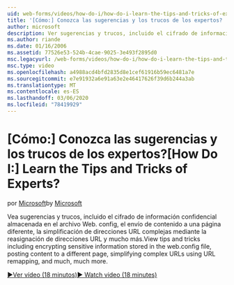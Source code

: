 ```yaml
---
uid: web-forms/videos/how-do-i/how-do-i-learn-the-tips-and-tricks-of-experts
title: '[Cómo:] Conozca las sugerencias y los trucos de los expertos? | Microsoft Docs'
author: microsoft
description: Ver sugerencias y trucos, incluido el cifrado de información confidencial almacenada en el archivo Web. config, publicar contenido en una página diferente, simplificando las direcciones URL complejas...
ms.author: riande
ms.date: 01/16/2006
ms.assetid: 77526e53-524b-4cae-9025-3e493f2895d0
msc.legacyurl: /web-forms/videos/how-do-i/how-do-i-learn-the-tips-and-tricks-of-experts
msc.type: video
ms.openlocfilehash: a4988acd4bfd2835d8e1cef61916b59ec6481a7e
ms.sourcegitcommit: e7e91932a6e91a63e2e46417626f39d6b244a3ab
ms.translationtype: MT
ms.contentlocale: es-ES
ms.lasthandoff: 03/06/2020
ms.locfileid: "78419929"
---
```

# <a name="how-do-i-learn-the-tips-and-tricks-of-experts"></a><span data-ttu-id="16b52-104">[Cómo:] Conozca las sugerencias y los trucos de los expertos?</span><span class="sxs-lookup"><span data-stu-id="16b52-104">[How Do I:] Learn the Tips and Tricks of Experts?</span></span>

<span data-ttu-id="16b52-105">por [Microsoft](https://github.com/microsoft)</span><span class="sxs-lookup"><span data-stu-id="16b52-105">by [Microsoft](https://github.com/microsoft)</span></span>

<span data-ttu-id="16b52-106">Vea sugerencias y trucos, incluido el cifrado de información confidencial almacenada en el archivo Web. config, el envío de contenido a una página diferente, la simplificación de direcciones URL complejas mediante la reasignación de direcciones URL y mucho más.</span><span class="sxs-lookup"><span data-stu-id="16b52-106">View tips and tricks including encrypting sensitive information stored in the web.config file, posting content to a different page, simplifying complex URLs using URL remapping, and much, much more.</span></span>

[<span data-ttu-id="16b52-107">&#9654;Ver vídeo (18 minutos)</span><span class="sxs-lookup"><span data-stu-id="16b52-107">&#9654; Watch video (18 minutes)</span></span>](https://channel9.msdn.com/Blogs/ASP-NET-Site-Videos/how-do-i-learn-the-tips-and-tricks-of-experts)
